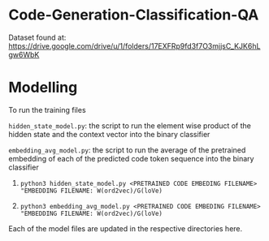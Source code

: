 # Code-Generation-Classification-QA

Dataset found at: https://drive.google.com/drive/u/1/folders/17EXFRp9fd3f7O3mjjsC_KJK6hLgw6WbK


# Modelling

To run the training files 

`hidden_state_model.py`: the script to run the element wise product of the hidden state and the context vector into the binary classifier

`embedding_avg_model.py`: the script to run the average of the pretrained embedding of each of the predicted code token sequence into the binary classifier

1. ```python3 hidden_state_model.py <PRETRAINED CODE EMBEDING FILENAME> "EMBEDDING FILENAME: W(ord2vec)/G(loVe)```


2. ```python3 embedding_avg_model.py <PRETRAINED CODE EMBEDING FILENAME> "EMBEDDING FILENAME: W(ord2vec)/G(loVe)```

Each of the model files are updated in the respective directories here.
